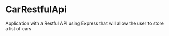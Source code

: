 # CarRestfulApi
Application with a Restful API using Express that will allow the user to store a list of cars
